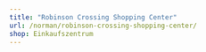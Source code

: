 ```yaml
---
title: "Robinson Crossing Shopping Center"
url: /norman/robinson-crossing-shopping-center/
shop: Einkaufszentrum
---
```

